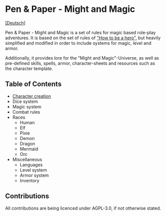# Pen & Paper - Might and Magic
[\[Deutsch\]](README_de.md)

Pen & Paper - Might and Magic is a set of rules for magic based role-play adventures. 
It is based on the set of rules of ["How to be a hero"](https://howtobeahero.de/index.php?title=Hauptseite), 
but heavily simplified and modified in order to include systems for magic, level and armor.

Additionally, it provides lore for the "Might and Magic"-Universe, as well as pre-defined skills, spells, armor, 
character-sheets and resources such as the character template.

## Table of Contents
* [Character creation](character_creation/en.md)
* Dice system
* Magic system
* Combat rules
* Races
    * Human
    * Elf
    * Pixie
    * Demon
    * Dragon
    * Mermaid
    * Orc
* Miscellaneous
    * Languages
    * Level system
    * Armor system
    * Inventory 

## Contributions
All contributions are being licenced under AGPL-3.0, if not otherwise stated.